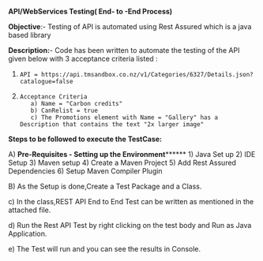 **API/WebServices Testing( End- to -End Process)**

**Objective**:- Testing of API is automated using Rest Assured which is a java based library

**Description:**- Code has been written to automate the testing of the API given below with 3 acceptance criteria listed :

1)     API = https://api.tmsandbox.co.nz/v1/Categories/6327/Details.json?catalogue=false   

2)     Acceptance Criteria  
          a) Name = "Carbon credits" 
          b) CanRelist = true 
          c) The Promotions element with Name = "Gallery" has a Description that contains the text "2x larger image"

**Steps to be followed to execute the TestCase:**

A) **Pre-Requisites - Setting up the Environment********
          1)  Java Set up 
          2)  IDE Setup
          3)  Maven setup
          4)  Create a Maven Project
          5)  Add Rest Assured Dependencies
          6)  Setup Maven Compiler Plugin
          
                   
              
B) As the Setup is done,Create a Test Package and a Class.

c) In the class,REST API End to End Test can be written as mentioned in the attached file.

d) Run the Rest API Test by right clicking on the test body and Run as Java Application.

e) The Test will run and you can see the results in Console.


